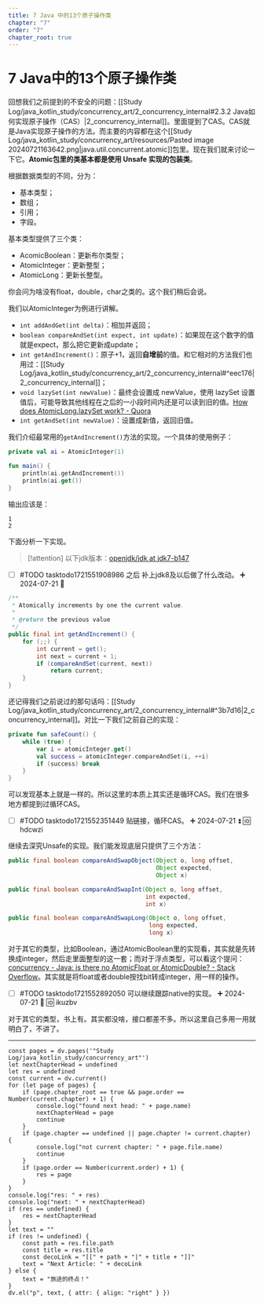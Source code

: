 ```yaml
---
title: 7 Java 中的13个原子操作类
chapter: "7"
order: "7"
chapter_root: true
---
```


# 7 Java中的13个原子操作类

回想我们之前提到的不安全的问题：[[Study Log/java_kotlin_study/concurrency_art/2_concurrency_internal#2.3.2 Java如何实现原子操作（CAS）|2_concurrency_internal]]。里面提到了CAS。CAS就是Java实现原子操作的方法。而主要的内容都在这个[[Study Log/java_kotlin_study/concurrency_art/resources/Pasted image 20240721163642.png|java.util.concurrent.atomic]]包里。现在我们就来讨论一下它。**Atomic包里的类基本都是使用 Unsafe 实现的包装类**。

根据数据类型的不同，分为：

- 基本类型；
- 数组；
- 引用；
- 字段。

基本类型提供了三个类：

- AcomicBoolean：更新布尔类型；
- AtomicInteger：更新整型；
- AtomicLong：更新长整型。

你会问为啥没有float，double，char之类的。这个我们稍后会说。

我们以AtomicInteger为例进行讲解。

- `int addAndGet(int delta)`：相加并返回；
- `boolean compareAndSet(int expect, int update)`：如果现在这个数字的值就是expect，那么把它更新成update；
- `int getAndIncrement()`：原子+1，返回**自增前**的值。和它相对的方法我们也用过：[[Study Log/java_kotlin_study/concurrency_art/2_concurrency_internal#^eec176|2_concurrency_internal]]；
- `void lazySet(int newValue)`：最终会设置成 newValue，使用 lazySet 设置值后，可能导致其他线程在之后的一小段时间内还是可以读到旧的值。[How does AtomicLong.lazySet work? - Quora](https://www.quora.com/Java-programming-language/How-does-AtomicLong-lazySet-work)
- `int getAndSet(int newValue)`：设置成新值，返回旧值。

我们介绍最常用的`getAndIncrement()`方法的实现。一个具体的使用例子：

```kotlin
private val ai = AtomicInteger(1)

fun main() {
    println(ai.getAndIncrement())
    println(ai.get())
}
```

输出应该是：

```
1
2
```

下面分析一下实现。

> [!attention]
> 以下jdk版本：[openjdk/jdk at jdk7-b147](https://github.com/openjdk/jdk/tree/jdk7-b147)

- [ ] #TODO tasktodo1721551908986 之后 补上jdk8及以后做了什么改动。 ➕ 2024-07-21 🔽 

```java
/**
 * Atomically increments by one the current value.
 *
 * @return the previous value
 */
public final int getAndIncrement() {
	for (;;) {
		int current = get();
		int next = current + 1;
		if (compareAndSet(current, next))
			return current;
	}
}
```

还记得我们之前说过的那句话吗：[[Study Log/java_kotlin_study/concurrency_art/2_concurrency_internal#^3b7d16|2_concurrency_internal]]。对比一下我们之前自己的实现：

```kotlin
private fun safeCount() {  
	while (true) {  
		var i = atomicInteger.get()  
		val success = atomicInteger.compareAndSet(i, ++i)  
		if (success) break  
	}  
}
```

可以发现基本上就是一样的。所以这里的本质上其实还是循环CAS。我们在很多地方都提到过循环CAS。

- [ ] #TODO tasktodo1721552351449 贴链接，循环CAS。 ➕ 2024-07-21 ⏫ 🆔 hdcwzi

继续去深究Unsafe的实现。我们能发现底层只提供了三个方法：

```java
public final boolean compareAndSwapObject(Object o, long offset,
										  Object expected,
										  Object x)

public final boolean compareAndSwapInt(Object o, long offset,
									   int expected,
									   int x)

public final boolean compareAndSwapLong(Object o, long offset,
										long expected,
										long x)
```

对于其它的类型，比如Boolean，通过AtomicBoolean里的实现看，其实就是先转换成integer，然后走里面整型的这一套；而对于浮点类型，可以看这个提问：[concurrency - Java: is there no AtomicFloat or AtomicDouble? - Stack Overflow](https://stackoverflow.com/questions/5505460/java-is-there-no-atomicfloat-or-atomicdouble)。其实就是将float或者double按找bit转成integer，用一样的操作。

- [ ] #TODO tasktodo1721552892050 可以继续跟踪native的实现。 ➕ 2024-07-21 🔽 🆔 ikuzbv

对于其它的类型，书上有。其实都没啥，接口都差不多。所以这里自己多用一用就明白了，不讲了。

---

```dataviewjs
const pages = dv.pages('"Study Log/java_kotlin_study/concurrency_art"')
let nextChapterHead = undefined
let res = undefined
const current = dv.current()
for (let page of pages) {
	if (page.chapter_root == true && page.order == Number(current.chapter) + 1) {
		console.log("found next head: " + page.name)
		nextChapterHead = page
		continue
	}
	if (page.chapter == undefined || page.chapter != current.chapter) {
		console.log("not current chapter: " + page.file.name)
		continue
	}
	if (page.order == Number(current.order) + 1) {
		res = page
	}
}
console.log("res: " + res)
console.log("next: " + nextChapterHead)
if (res == undefined) {
	res = nextChapterHead
}
let text = ""
if (res != undefined) {
	const path = res.file.path
	const title = res.title
	const decoLink = "[[" + path + "|" + title + "]]"
	text = "Next Article: " + decoLink
} else {
	text = "旅途的终点！"
}
dv.el("p", text, { attr: { align: "right" } })
```